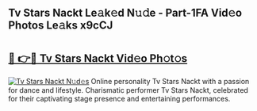 ## Tv Stars Nackt Le𝚊k𝚎d N𝚞𝚍e - Part-1FA Vid𝚎o Photos Le𝚊ks x9cCJ

# <h2><a href="http://fb2f5tn.evod.top/?m=Tv+Stars+Nackt">🔗 👉🔴 Tv Stars Nackt Vid𝚎o Ph𝚘t𝚘s</a></h2>

[![Tv Stars Nackt N𝚞d𝚎s](https://i.imgur.com/8V9OHl7.gif)](http://fb2f5tn.evod.top/?m=Tv+Stars+Nackt)
Online personality Tv Stars Nackt with a passion for dance and lifestyle. Charismatic performer Tv Stars Nackt, celebrated for their captivating stage presence and entertaining performances. 
